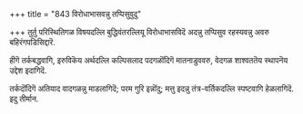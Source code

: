 +++
title = "843 विरोधाभासवन्नु तप्पिसुवुदु"

+++
तुर्तु परिस्थितिगळ विषयदल्लि बुद्धिवंतरल्लियू विरोधाभासविदॆ अदन्नु तप्पिसुव रहस्यवन्नु अवरु बहिरंगपडिसिद्दारॆ.

हीगॆ तर्कबद्धवागि, इरुविकॆय अर्थदल्लि कल्पिसलाद पदगळॊंदिगॆ मातनाडुववरु, वेदगळ शाश्वततॆय स्थापनॆय उद्देश इदागिदॆ.

तर्कदॊंदिगॆ अतियाद वादगळन्नु माडलागिदॆ; परम गुरि इन्नॊंदु; मत्तु इदन्नु तंत्र-वर्तिकदल्लि स्पष्टवागि हेळलागिदॆ. इदु तीर्मान.

